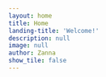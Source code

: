 ```yaml
---
layout: home
title: Home
landing-title: 'Welcome!'
description: null
image: null
author: Zanna
show_tile: false
---
```



